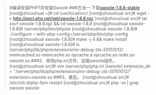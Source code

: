 >#编译安装PHP7并安装Swoole
>###方法一.下载[swoole-1.8.8-stable](http://pecl.php.net/get/swoole-1.8.8.tgz)
>	 [root@zhoushuai ~]# cd /usr/local/src/
>	 [root@zhoushuai src]# wget -c http://pecl.php.net/get/swoole-1.8.8.tgz
>	 [root@zhoushuai src]# tar zxvf swoole-1.8.8.tgz && cd swoole-1.8.8
>	 [root@zhoushuai swoole-1.8.8]# /server/php/bin/phpize
>	 [root@zhoushuai swoole-1.8.8]# ./configure --with-php-config=/server/php/bin/php-config
>	 [root@zhoushuai swoole-1.8.8]# make -j 4 && make install
>	 [root@zhoushuai swoole-1.8.8]# ls /server/php/lib/php/extensions/no-debug-zts-20151012/
>	  memcached.so  memcache.so  opcache.a  opcache.so  redis.so  swoole.so
>###2、修改php.ini文件，加载swoole组件。
>	 [root@zhoushuai src]# vim /server/php/php.ini
>	 [swoole]
>	 extension_dir = "/server/php/lib/php/extensions/no-debug-zts-20151012/"
>	 extension=swoole.so
>###3、重启。
>	 [root@zhoushuai src]# /etc/init.d/php-fpm restart
>	 [root@zhoushuai src]# php -m | grep swoole
>	 swoole







